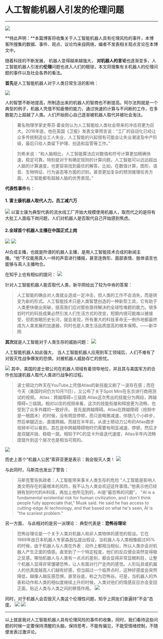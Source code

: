 
# 人工智能机器人引发的伦理问题

***

![](images/it1.jpg)

**特此声明：**本篇博客将收集关于人工智能机器人具有伦理风险的事件，本博客所搜集的数据、事件、观点、议论均来自网络，编者不发表相关观点言论在本博文中。

随着科技的不断发展， 机器人变得越来越强大， **对机器人的言论**也逐渐变多，人工智能机器人引发的**伦理**问题也进入人们的眼球，本文将搜集有关机器人的伦理问题的事件以及社会各界的看法。

**首先**是人工智能机器人对于人类日常生活的影响：

![](images/it2.jpg)

人的智慧不断地提高，所制造出来的机器人的智商也不断提高。阿尔法狗就是一个典型的例子，机器人凭借不知疲倦的能力，通过快速的计算与不间断的工作，在多数能力上超越了人类。人们开始担心自己逐渐被机器人取代并被社会淘汰。

>著名物理学家史蒂芬·霍金则认为人工智能给人类社会带来的冲击将更为巨大。2016年底，他在英国《卫报》发表文章预言说：“工厂的自动化已经让众多传统制造业工人失业，人工智能的兴起很有可能会让失业潮波及中产阶级，最后只给人类留下护理、创造和监管等工作。”

>刘希未说：“和人脑相比，人工智能算法应对数值和符号计算更加精确快速，稳定可靠。特别是对于有确定规则的计算问题，人工智能可以远远超出人脑的计算速度，也更容易找到最优的解答。比如，在数值计算，图形、语音、生物特征、行为姿态等方面的识别，甚至更加复杂的预测推理任务方面，人工智能都有超越人脑的优秀表现。”

**代表性事件**有：
#### 1. 富士康机器人取代人力，员工减六万
![](images/it3.jpg)
以富士康为典型代表的流水线工厂开始大规模使用机器人，取而代之的是将有大批工人面临下岗问题，人们对机器人是否取代自己开始感到焦虑。

#### 2.全球首个机器人主播在中国正式上岗

![](images/it4.jpg)
![](images/it5.gif)

AI合成主播，也就是所谓的机器人主播，是用人工智能技术合成的新闻主播。“他”不仅能用真人一样的声音进行播报，甚至连唇形、面部表情、肢体语言也能够与真人主播吻合。

在知乎上也有相似的提问：
![](images/it6.jpg)

针对人工智能机器人能否取代人类，新华网给出了较为中肯的答案：
>人工智能的确会对人类就业造成一定冲击，但人类的工作不会消失，而是转变为新的形式。人工智能技术只是人类智慧创造的一种新型工具，它有助于人类更快做出突破，提高我们应对那些亟待解决的全球性难题的能力。很多划时代的科技成果必然引发人们生活方式的改变，短期内很可能难以被接受，但若放眼历史长河，就会发现，所有重大的科技革命无一例外地都最终成为人类发展的加速器，同时也是人类生活品质提高的根本保障。——新华网

**其次**就是人工智能对于人类生存的威胁问题：
![](images/it7.jpg)

人工智能机器人如此强大， 当人工智能机器人应用到军工领域后，人们不难有了对毁灭性战争爆发的恐惧，对被机器人威胁存亡的担忧。

![](images/it8.jpg)
其中，美国的波士顿公司在机器人领域有着领导地位，并且其与美国军方的合作也加速机器人取代人类进行战争的过程。

>波士顿动力昨天在YouTube上凭借Atlas的新技能又刷了一波存在感；而在今天（美国时间仍为10月11日），又公布了关于Spot Mini在东京进行商用测试的视频。
>Atlas：跨越障碍+三级跳
>Atlas这次秀出的技能分为两段，跨越障碍+三级跳。相对以往的视频来看，这次的技能衔接和释放更为流畅，也受到了众多外媒的一致好评。
>首先是跨越障碍。Atlas在跨越障碍（视频中是一根圆木）的时候，没有明显停顿，而只是略微减速，伴随几个小碎步，然后单腿迈出、直接跨越。而就在半年前，从波士顿动力公布的Atlas跑步视频中可以看到，其在途中跨越障碍物时仍需要有明显减速、停顿，然后才是双腿并拢、稳稳一跳。相较于PC的显卡升级迭代速度，Atlas半年内流畅度提升到这个层次也是相当可观的。

![](images/it8.gif)

而史上首个“机器人公民”索菲亚更是表示：我会毁灭人类！
![](images/it9.jpeg)

与此同时，马斯克也发出了警告：
>马斯克警告执政者：人工智能带来事关人类生存的危险
>“人工智能是影响人类文明存在的最根本的风险，我不认为人类会欢迎这件事情。”他表示他已经拥有划时代的AI科技，再加上他所见到的，AI是“最恐怖的问题”。
>"AI is a fundamental existential risk for human civilization, and I don't think people fully appreciate that," Musk said. He said he has access to cutting-edge AI technology, and that based on what he's seen, AI is "the scariest problem."

另一方面， 与此相对的是另一派理论：
典型代表是：**恐怖谷理论**
>恐怖谷理论是一个关于人类对机器人和非人类物体的感觉的假设。它在1969年由日本机器人专家森昌弘提出假设，当机器人与人类相像超过95%的时候，由于机器人与人类在外表﹑动作上都相当相似，所以人类亦会对机器人产生正面的情感。直至到了一个特定程度，他们的反应便会突然变得极之反感。哪怕机器人与人类有一点点的差别，都会显得非常显眼刺目，让整个机器人显得非常僵硬恐怖，让人有面对行尸走肉的感觉。人形玩具或机器人的仿真度越高人们越有好感，但当超过一个临界点时，这种好感度会突然降低，越像人越反感恐惧，直至谷底，称之为恐怖谷。可是，当机器人的外表和动作和人类的相似度继续上升的时候，人类对他们的情感反应亦会变回正面，贴近人类与人类之间的移情作用。
![](images/it11.jpg)

同时，对于机器人会否毁灭人类这个伦理性问题，知乎上网友们普遍持“不会”态度。
![](images/it12.jpg)
![](images/it13.jpg)

***
以上就是我对人工智能机器人具有伦理风险的事件的收集，同时，我们看待这些问题的时候一定要保持清醒的头脑，保持思考，不能有偏见，不能受情绪控制，不随便发表过激评论。
